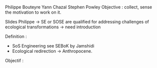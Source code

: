 Philippe Bouteyre
Yann Chazal
Stephen Powley
Objective : collect, sense the motivation to work on it.

Slides Philippe
-> SE or SOSE are qualified for addressing challenges of ecological transformations
-> need introduction

Definition : 
- SoS Engineering see SEBoK by Jamshidi
- Ecological redirection -> Anthropocene.

Objectif : 